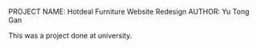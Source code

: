 PROJECT NAME: Hotdeal Furniture Website Redesign
AUTHOR: Yu Tong Gan

This was a project done at university.

